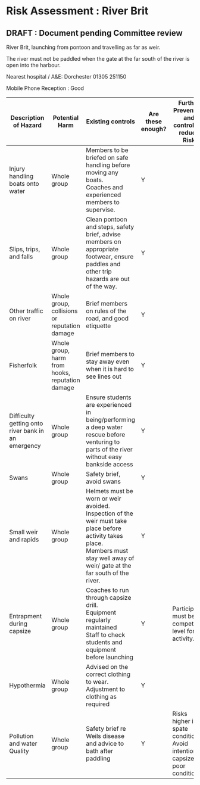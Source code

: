 # Risk Assessment : River Brit #

## DRAFT : Document pending Committee review ##

River Brit, launching from pontoon and travelling as far as weir. 


The river must not be paddled when the gate at the far south of the river is open into the harbour.

Nearest hospital / A&E: Dorchester   01305 251150 

Mobile Phone Reception : Good


| Description of Hazard | Potential Harm |  Existing controls| Are these enough? | Further Prevention and controls to reduce Risk | 
|-----------------------|--------------------                           |-------------------|-------------------|------------------------|
| Injury handling boats onto water  |  Whole group  | Members to be briefed on safe handling before moving any boats.<br /> Coaches and experienced members to supervise. | Y |   |
| Slips, trips, and falls  |  Whole group  | Clean pontoon and steps, safety brief, advise members on appropriate footwear, ensure paddles and other trip hazards are out of the way. | Y |   |
| Other traffic on river | Whole group, collisions or reputation damage | Brief members on rules of the road, and good etiquette | Y |  | 
| Fisherfolk | Whole group, harm from hooks, reputation damage | Brief members to stay away even when it is hard to see lines out | Y |  |
| Difficulty getting onto river bank in an emergency | Whole group | Ensure students are experienced in being/performing a deep water rescue before venturing to parts of the river without easy bankside access | Y | | 
| Swans | Whole group | Safety brief, avoid swans | Y | | 
| Small weir and rapids|  Whole group  | Helmets must be worn or weir avoided. Inspection of the weir must take place before activity takes place. <br />Members must stay well away of weir/ gate at the far south of the river. | Y  | 
| Entrapment during capsize | Whole group | Coaches to run through capsize drill. <br />Equipment regularly maintained<br />Staff to check students and equipment before launching | Y | Participants must be at competent level for activity. | 
| Hypothermia | Whole group | Advised on the correct clothing to wear. <br />Adjustment to clothing as required | Y | |
| Pollution and water Quality | Whole group | Safety brief re Weils disease and advice to bath after paddling | Y | Risks higher in spate conditions.<br /> Avoid intentional capsizes in poor conditions |


